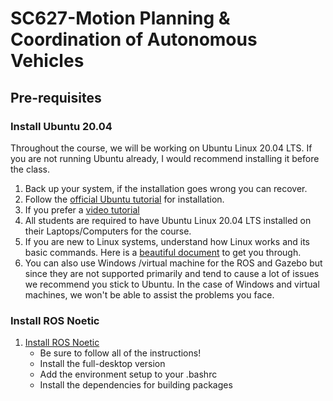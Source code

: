 # SC627-Motion Planning & Coordination of Autonomous Vehicles

## Pre-requisites

### Install Ubuntu 20.04
Throughout the course, we will be working on Ubuntu Linux 20.04 LTS. If you are not running Ubuntu already, I would recommend installing it before the class. 

1. Back up your system, if the installation goes wrong you can recover.
2. Follow the [official Ubuntu tutorial](https://ubuntu.com/tutorials/install-ubuntu-desktop#1-overview) for installation.
3. If you prefer a [video tutorial](https://youtu.be/BnV23ZEI34w)
4. All students are required to have Ubuntu Linux 20.04 LTS installed on their Laptops/Computers for the course.
5. If you are new to Linux systems, understand how Linux works and its basic commands. Here is a [beautiful document](https://nu-msr.github.io/hackathon/linux_interactive.html) to get you through.
6. You can also use Windows /virtual machine for the ROS and Gazebo but since they are not supported primarily and tend to cause a lot of issues we recommend you stick to Ubuntu. In the case of Windows and virtual machines, we won't be able to assist the problems you face.

### Install ROS Noetic
1. [Install ROS Noetic](https://wiki.ros.org/noetic/Installation/Ubuntu)
    -  Be sure to follow all of the instructions!
    -  Install the full-desktop version
    -  Add the environment setup to your .bashrc
    -  Install the dependencies for building packages
